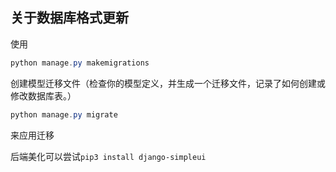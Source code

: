 ## 关于数据库格式更新

使用

```powershell
python manage.py makemigrations
```

创建模型迁移文件（检查你的模型定义，并生成一个迁移文件，记录了如何创建或修改数据库表。）

```powershell
python manage.py migrate
```

来应用迁移



后端美化可以尝试`pip3 install django-simpleui`